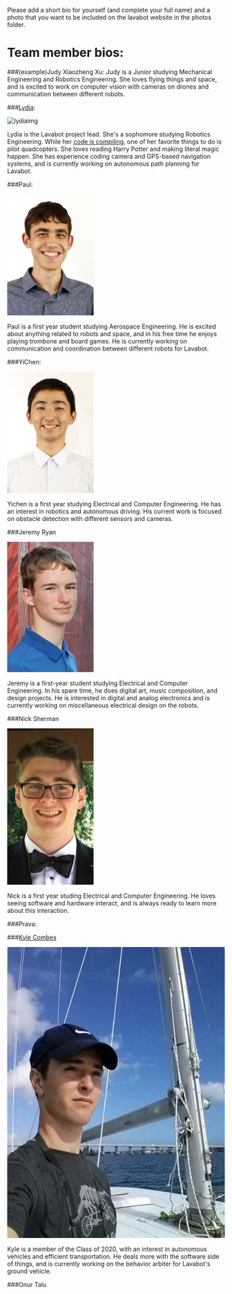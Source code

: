 Please add a short bio for yourself (and complete your full name) and a photo that you want to be included on the lavabot website in the photos folder.

# Team member bios:

###(example)Judy Xiaozheng Xu:
Judy is a Junior studying Mechanical Engineering and Robotics Engineering. She loves flying things and space, and is excited to work on computer vision with cameras on drones and communication between different robots.

###[Lydia](https://github.com/Oktober13):

![lydiaimg](http://lydiazuehsow.weebly.com/uploads/6/9/7/1/69718115/432485.jpg)

Lydia is the Lavabot project lead. She's a sophomore studying Robotics Engineering. While her [code is compiling](https://xkcd.com/303/), one of her favorite things to do is pilot quadcopters. She loves reading Harry Potter and making literal magic happen. She has experience coding camera and GPS-based navigation systems, and is currently working on autonomous path planning for Lavabot.

###Paul:

<img src="https://github.com/olinrobotics/Lavabot/blob/master/team_members_info/PaulNadan.jpg" width="200">

Paul is a first year student studying Aerospace Engineering. He is excited about anything related to robots and space, and in his free time he enjoys playing trombone and board games. He is currently working on communication and coordination between different robots for Lavabot.

###YiChen:

<img src="https://github.com/olinrobotics/Lavabot/blob/master/team_members_info/YichenJiang.jpg" width="200">

Yichen is a first year studying Electrical and Computer Engineering. He has an interest in robotics and autonomous driving. His current work is focused on obstacle detection with different sensors and cameras.

###Jeremy Ryan

<img src="https://github.com/olinrobotics/Lavabot/blob/master/team_members_info/Jeremy%20Ryan.jpg" width="200">

Jeremy is a first-year student studying Electrical and Computer Engineering. In his spare time, he does digital art, music composition, and design projects. He is interested in digital and analog electronics and is currently working on miscellaneous electrical design on the robots.

###Nick Sherman

<img src="https://github.com/olinrobotics/Lavabot/blob/master/team_members_info/NickSherman.jpg" width="200">

Nick is a first year studing Electrical and Computer Engineering. He loves seeing software and hardware interact, and is always ready to learn more about this interaction. 

###Prava:


###[Kyle Combes](https://github.com/kylecombes/)

![kyle-combes](/team_members_info/Kyle_Combes.jpg)

Kyle is a member of the Class of 2020, with an interest in autonomous vehicles and efficient
transportation. He deals more with the software side of things, and is currently working on
the behavior arbiter for Lavabot's ground vehicle.

###Onur Talu
